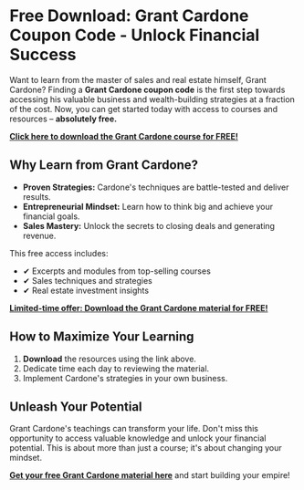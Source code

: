 # Free Download: Grant Cardone Coupon Code - Unlock Financial Success

Want to learn from the master of sales and real estate himself, Grant Cardone? Finding a **Grant Cardone coupon code** is the first step towards accessing his valuable business and wealth-building strategies at a fraction of the cost. Now, you can get started today with access to courses and resources – **absolutely free.**

[**Click here to download the Grant Cardone course for FREE!**](https://udemywork.com/grant-cardone-coupon-code)

## Why Learn from Grant Cardone?

*   **Proven Strategies:** Cardone's techniques are battle-tested and deliver results.
*   **Entrepreneurial Mindset:** Learn how to think big and achieve your financial goals.
*   **Sales Mastery:** Unlock the secrets to closing deals and generating revenue.

This free access includes:

*   ✔ Excerpts and modules from top-selling courses
*   ✔ Sales techniques and strategies
*   ✔ Real estate investment insights

[**Limited-time offer: Download the Grant Cardone material for FREE!**](https://udemywork.com/grant-cardone-coupon-code)

## How to Maximize Your Learning

1.  **Download** the resources using the link above.
2.  Dedicate time each day to reviewing the material.
3.  Implement Cardone's strategies in your own business.

## Unleash Your Potential

Grant Cardone's teachings can transform your life. Don't miss this opportunity to access valuable knowledge and unlock your financial potential. This is about more than just a course; it's about changing your mindset.

[**Get your free Grant Cardone material here**](https://udemywork.com/grant-cardone-coupon-code) and start building your empire!
